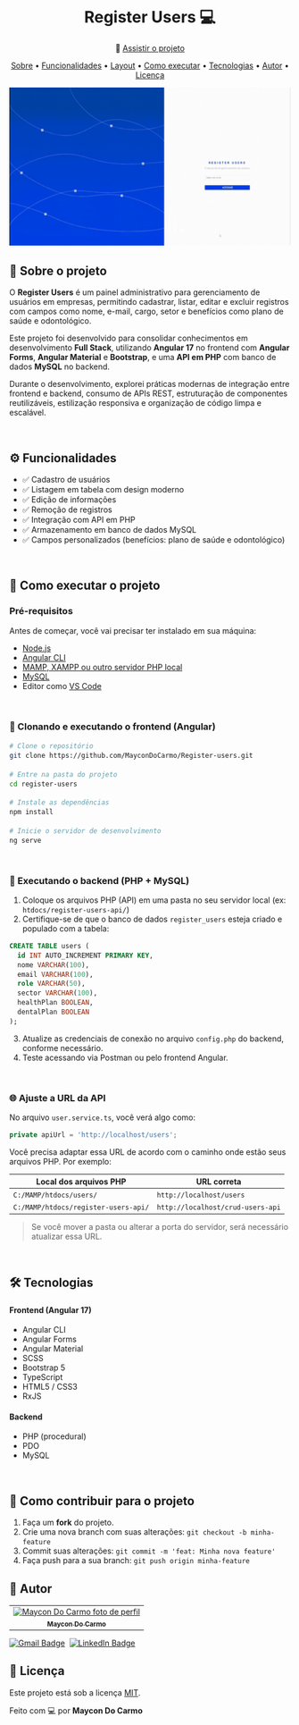 <h1 align="center"> 
        Register Users 💻 
</h1>
<p align="center">
  🔗 <a href="https://youtu.be/K779wsSbtS4"  target="_blank">Assistir o projeto</a>
</p>

<p align="center">
 <a href="#-sobre-o-projeto">Sobre</a> •
 <a href="#-funcionalidades">Funcionalidades</a> •
 <a href="#-layout">Layout</a> • 
 <a href="#-como-executar-o-projeto">Como executar</a> • 
 <a href="#-tecnologias">Tecnologias</a> • 
 <a href="#-autor">Autor</a> • 
 <a href="#user-content--licença">Licença</a>
</p>

<div align="center">
  <img src="./README-assets/register_users.gif" alt="Interface Register Users" width="600">
</div>

## 📌 Sobre o projeto

O **Register Users** é um painel administrativo para gerenciamento de usuários em empresas, permitindo cadastrar, listar, editar e excluir registros com campos como nome, e-mail, cargo, setor e benefícios como plano de saúde e odontológico.

Este projeto foi desenvolvido para consolidar conhecimentos em desenvolvimento **Full Stack**, utilizando **Angular 17** no frontend com **Angular Forms**, **Angular Material** e **Bootstrap**, e uma **API em PHP** com banco de dados **MySQL** no backend.

Durante o desenvolvimento, explorei práticas modernas de integração entre frontend e backend, consumo de APIs REST, estruturação de componentes reutilizáveis, estilização responsiva e organização de código limpa e escalável.

<br>

## ⚙️ Funcionalidades

- ✅ Cadastro de usuários
- ✅ Listagem em tabela com design moderno
- ✅ Edição de informações
- ✅ Remoção de registros
- ✅ Integração com API em PHP
- ✅ Armazenamento em banco de dados MySQL
- ✅ Campos personalizados (benefícios: plano de saúde e odontológico)

<br>

## 🚀 Como executar o projeto

### Pré-requisitos

Antes de começar, você vai precisar ter instalado em sua máquina:

- [Node.js](https://nodejs.org/)
- [Angular CLI](https://angular.io/cli)
- [MAMP, XAMPP ou outro servidor PHP local](https://www.mamp.info/en/)
- [MySQL](https://www.mysql.com/)
- Editor como [VS Code](https://code.visualstudio.com/)

<br>

### 📁 Clonando e executando o frontend (Angular)

```bash
# Clone o repositório
git clone https://github.com/MayconDoCarmo/Register-users.git

# Entre na pasta do projeto
cd register-users

# Instale as dependências
npm install

# Inicie o servidor de desenvolvimento
ng serve
```

<br>

### 🧩 Executando o backend (PHP + MySQL)

1. Coloque os arquivos PHP (API) em uma pasta no seu servidor local (ex: `htdocs/register-users-api/`)
2. Certifique-se de que o banco de dados `register_users` esteja criado e populado com a tabela:

```sql
CREATE TABLE users (
  id INT AUTO_INCREMENT PRIMARY KEY,
  nome VARCHAR(100),
  email VARCHAR(100),
  role VARCHAR(50),
  sector VARCHAR(100),
  healthPlan BOOLEAN,
  dentalPlan BOOLEAN
);
```

3. Atualize as credenciais de conexão no arquivo `config.php` do backend, conforme necessário.
4. Teste acessando via Postman ou pelo frontend Angular.

<br>

### 🌐 Ajuste a URL da API

No arquivo `user.service.ts`, você verá algo como:

```ts
private apiUrl = 'http://localhost/users';
```

Você precisa adaptar essa URL de acordo com o caminho onde estão seus arquivos PHP. Por exemplo:

| Local dos arquivos PHP               | URL correta                       |
| ------------------------------------ | --------------------------------- |
| `C:/MAMP/htdocs/users/`              | `http://localhost/users`          |
| `C:/MAMP/htdocs/register-users-api/` | `http://localhost/crud-users-api` |

> Se você mover a pasta ou alterar a porta do servidor, será necessário atualizar essa URL.

<br>

## 🛠 Tecnologias

#### **Frontend** (Angular 17)

- Angular CLI
- Angular Forms
- Angular Material
- SCSS
- Bootstrap 5
- TypeScript
- HTML5 / CSS3
- RxJS

#### **Backend**

- PHP (procedural)
- PDO
- MySQL

<br>

## 🤝 Como contribuir para o projeto

1. Faça um **fork** do projeto.
2. Crie uma nova branch com suas alterações: `git checkout -b minha-feature`
3. Commit suas alterações: `git commit -m 'feat: Minha nova feature'`
4. Faça push para a sua branch: `git push origin minha-feature`

## 🦸 Autor

<table>
  <tr>
    <td align="center">
      <a href="#">
        <img src="https://avatars.githubusercontent.com/u/137451720?v=4" width="114px;" alt="Maycon Do Carmo foto de perfil"/><br>
        <sub>
          <b>Maycon Do Carmo</b>
        </sub>
      </a>
    </td>

</table>

[![Gmail Badge](https://img.shields.io/badge/-Email-c14438?style=flat-square&logo=Gmail&logoColor=white&link=mailto:maycongusmao.up@gmail.com)](mailto:maycongusmao.up@gmail.com)&nbsp;&nbsp;[![LinkedIn Badge](https://img.shields.io/badge/-LinkedIn-blue?style=flat-square&logo=Linkedin&logoColor=white&link=https://www.linkedin.com/in/maycon-do-carmo-9105b828b/)](https://www.linkedin.com/in/maycon-do-carmo-9105b828b/)

## 📝 Licença

Este projeto está sob a licença [MIT](./LICENSE).

Feito com 💻 por **Maycon Do Carmo**
